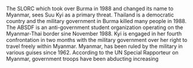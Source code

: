 The SLORC which took over Burma in 1988 and changed its name to Myanmar, sees Suu Kyi as a primary threat.
Thailand is a democratic country and the military government in Burma killed many people in 1988.
The ABSDF is an anti-government student organization operating on the Myanmar-Thai border sine November 1988.
Kyi is engaged in her fourth confrontation in two months with the military government over her right to travel freely within Myanmar.
Myanmar, has been ruled by the military in various guises since 1962.
According to the UN Special Rapporteur on Myanmar, government troops have been abducting increasing
